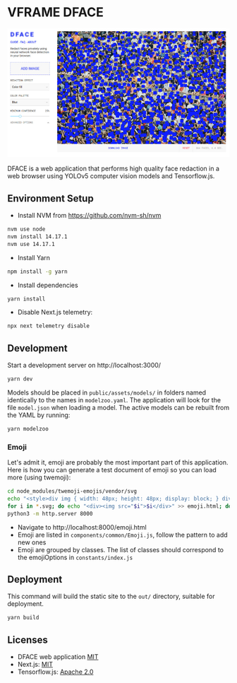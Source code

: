 # VFRAME DFACE

![DFACE Screenshot](docs/assets/screenshot.jpg)

DFACE is a web application that performs high quality face redaction in a web browser using YOLOv5 computer vision models and Tensorflow.js.



## Environment Setup

- Install NVM from https://github.com/nvm-sh/nvm

```bash
nvm use node
nvm install 14.17.1
nvm use 14.17.1
```

- Install Yarn

```bash
npm install -g yarn
```

- Install dependencies

```bash
yarn install
```

- Disable Next.js telemetry:

```bash
npx next telemetry disable
```

## Development

Start a development server on http://localhost:3000/

```bash
yarn dev
```

Models should be placed in `public/assets/models/` in folders named identically to the names in `modelzoo.yaml`. The application will look for the file `model.json` when loading a model. The active models can be rebuilt from the YAML by running:

```bash
yarn modelzoo
```

### Emoji

Let's admit it, emoji are probably the most important part of this application. Here is how you can generate a test document of emoji so you can load more (using twemoji):

```bash
cd node_modules/twemoji-emojis/vendor/svg
echo "<style>div img { width: 48px; height: 48px; display: block; } div { display: inline-block; font-size: 12px; }</style>" >> emoji.html
for i in *.svg; do echo "<div><img src="$i">$i</div>" >> emoji.html; done
python3 -m http.server 8000
```

- Navigate to http://localhost:8000/emoji.html
- Emoji are listed in `components/common/Emoji.js`, follow the pattern to add new ones
- Emoji are grouped by classes. The list of classes should correspond to the emojiOptions in `constants/index.js`

## Deployment

This command will build the static site to the `out/` directory, suitable for deployment.

```bash
yarn build
```


## Licenses

- DFACE web application [MIT](LICENSE)
- Next.js: [MIT](https://github.com/vercel/next.js/blob/canary/license.md)
- Tensorflow.js: [Apache 2.0](https://github.com/tensorflow/tfjs/blob/master/LICENSE)